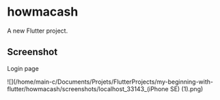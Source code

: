 # howmacash

A new Flutter project.

## Screenshot 

Login page 

![](/home/main-c/Documents/Projets/FlutterProjects/my-beginning-with-flutter/howmacash/screenshots/localhost_33143_(iPhone SE) (1).png)
